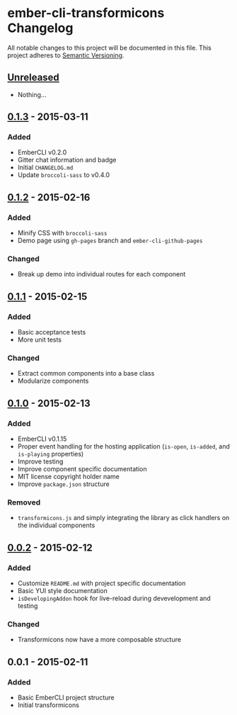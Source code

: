 # ember-cli-transformicons Changelog
All notable changes to this project will be documented in this file.
This project adheres to [Semantic Versioning](http://semver.org/).

## [Unreleased][unreleased]
 - Nothing...

## [0.1.3] - 2015-03-11
### Added
- EmberCLI v0.2.0
- Gitter chat information and badge
- Initial `CHANGELOG.md`
- Update `broccoli-sass` to v0.4.0


## [0.1.2] - 2015-02-16
### Added
- Minify CSS with `broccoli-sass`
- Demo page using `gh-pages` branch and `ember-cli-github-pages`

### Changed
- Break up demo into individual routes for each component


## [0.1.1] - 2015-02-15
### Added
- Basic acceptance tests
- More unit tests

### Changed
- Extract common components into a base class
- Modularize components


## [0.1.0] - 2015-02-13
### Added
- EmberCLI v0.1.15
- Proper event handling for the hosting application (`is-open`, `is-added`, and `is-playing` properties)
- Improve testing
- Improve component specific documentation
- MIT license copyright holder name
- Improve `package.json` structure

### Removed
- `transformicons.js` and simply integrating the library as click handlers on the individual components


## [0.0.2] - 2015-02-12
### Added
- Customize `README.md` with project specific documentation
- Basic YUI style documentation
- `isDevelopingAddon` hook for live-reload during devevelopment and testing

### Changed
- Transformicons now have a more composable structure


## 0.0.1 - 2015-02-11
### Added
- Basic EmberCLI project structure
- Initial transformicons


[unreleased]: https://github.com/alexdiliberto/ember-cli-transformicons/compare/v0.1.3...HEAD
[0.1.3]:      https://github.com/alexdiliberto/ember-cli-transformicons/compare/v0.1.2...v0.1.3
[0.1.2]:      https://github.com/alexdiliberto/ember-cli-transformicons/compare/v0.1.1...v0.1.2
[0.1.1]:      https://github.com/alexdiliberto/ember-cli-transformicons/compare/v0.1.0...v0.1.1
[0.1.0]:      https://github.com/alexdiliberto/ember-cli-transformicons/compare/v0.0.2...v0.1.0
[0.0.2]:      https://github.com/alexdiliberto/ember-cli-transformicons/compare/v0.0.1...v0.0.2
